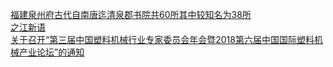   
[福建泉州府古代自南唐迄清泉郡书院共60所其中较知名为38所](http://www.dianyue.me/archives/879/c6dlicd9j7f6mhnk/)  
[之江新语](http://www.dianyue.me/archives/376/prp2gpiejx11rprx/)  
[关于召开“第三届中国塑料机械行业专家委员会年会暨2018第六届中国国际塑料机械产业论坛”的通知](http://www.dianyue.me/archives/610/lgwxf6quqn8xqh5z/)